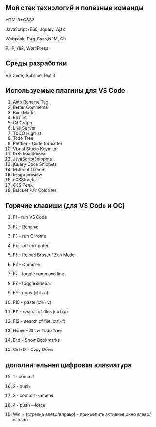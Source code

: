 ## Мой стек технологий и полезные команды


HTML5+CSS3

JavaScript+ES6, Jquery, Ajax

Webpack, Pug, Sass,NPM, Git

PHP, Yii2, WordPress

## Среды разработки 

VS Code, Sublime Text 3

## Используемые плагины для VS Code

1. Auto Rename Tag
2. Better Comments
3. BookMarks
4. ES Lint
5. Git Graph
6. Live Server
7. TODO Highlist
8. Todo Tree
9. Prettier - Code formatter
10. Visual Studio Keymap
11. Path Intellisense
12. JavaScriptSnippets
13. jQuery Code Snippets
14. Material Theme
15. Image preview
16. eCSStractor
17. CSS Peek
18. Bracket Pair Colorizer

## Горячие клавиши (для VS Code и ОС)

1. F1 - run VS Code
2. F2 - Rename
3. F3 - run Chrome
4. F4 - off computer
5. F5 - Reload Broser / Zen Mode
6. F6 - Comment 
7. F7 - toggle command line
8. F8 - toggle sidebar
9. F9 - copy (ctrl+c)
10. F10 - paste (ctrl+v)
10. F11 - search of files (ctrl+p)
11. F12 - search of file (ctrl+f)


12. Home - Show Todo Tree 
13. End - Show Bookmarks
14. Ctrl+D - Copy Down

## дополнительная цифровая клавиатура

15. 1 - commit
16. 2 - push
17. 3 - commit --amend
18. 4 - push --force

19. Win + (стрелка влево/вправо) - прикрепить активное окно влево/ вправо



